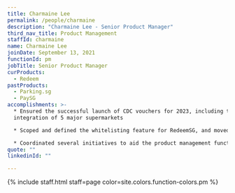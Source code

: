 ```yaml
---
title: Charmaine Lee
permalink: /people/charmaine
description: "Charmaine Lee - Senior Product Manager"
third_nav_title: Product Management
staffId: charmaine
name: Charmaine Lee
joinDate: September 13, 2021
functionId: pm
jobTitle: Senior Product Manager
curProducts:
  - Redeem
pastProducts:
  - Parking.sg
  - PaySG
accomplishments: >-
  * Ensured the successful launch of CDC vouchers for 2023, including the
  integration of 5 major supermarkets

  * Scoped and defined the whitelisting feature for RedeemSG, and moved closer toward generalising RedeemSG for different use cases

  * Coordinated several initiatives to aid the product management function across OGP, including coordinating Twilio senderID registration across OGP as well as consolidating VAPT master lists and recommendations
quote: ""
linkedinId: ""

---
```


{% include staff.html staff=page color=site.colors.function-colors.pm %}
